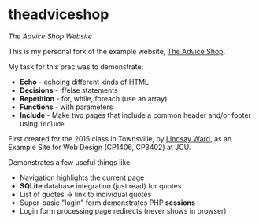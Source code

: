 # theadviceshop
*The Advice Shop Website*

This is my personal fork of the example website, [The Advice Shop](https://github.com/lindsaymarkward/theadviceshop).

My task for this prac was to demonstrate:
* **Echo** - echoing different kinds of HTML
* **Decisions** - if/else statements
* **Repetition** - for, while, foreach (use an array)
* **Functions** - with parameters
* **Include** - Make two pages that include a common header and/or footer using `include`

First created for the 2015 class in Townsville, by [Lindsay Ward](https://github.com/lindsaymarkward/), as 
an Example Site for Web Design (CP1406, CP3402) at JCU.

Demonstrates a few useful things like:

- Navigation highlights the current page
- **SQLite** database integration (just read) for quotes
- List of quotes -> link to individual quotes
- Super-basic "login" form demonstrates PHP **sessions** 
- Login form processing page redirects (never shows in browser)
